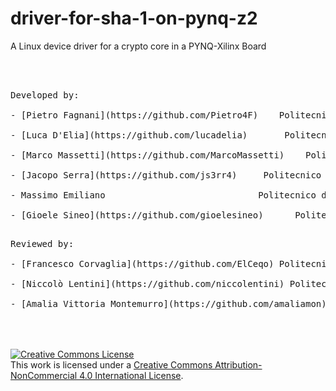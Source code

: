 # driver-for-sha-1-on-pynq-z2
A Linux device driver for a crypto core in a PYNQ-Xilinx Board

<br>
<br>
<pre>
Developed by:<br>
- [Pietro Fagnani](https://github.com/Pietro4F)    Politecnico di Torino, Italy <br>
- [Luca D'Elia](https://github.com/lucadelia)       Politecnico di Torino, Italy <br>
- [Marco Massetti](https://github.com/MarcoMassetti)    Politecnico di Torino, Italy <br>
- [Jacopo Serra](https://github.com/js3rr4)	    Politecnico di Torino, Italy <br>
- Massimo Emiliano                             Politecnico di Torino, Italy <br>
- [Gioele Sineo](https://github.com/gioelesineo)      Politecnico di Torino, Italy <br>
</pre>

<pre>
Reviewed by:<br>
- [Francesco Corvaglia](https://github.com/ElCeqo) Politecnico di Torino, Italy <br>
- [Niccolò Lentini](https://github.com/niccolentini) Politecnico di Torino, Italy <br>
- [Amalia Vittoria Montemurro](https://github.com/amaliamon) Politecnico di Torino, Italy <br>
</pre>
 
<br>
<br>
<a rel="license" href="http://creativecommons.org/licenses/by-nc/4.0/"><img alt="Creative Commons License" style="border-width:0" src="https://i.creativecommons.org/l/by-nc/4.0/88x31.png" /></a><br />This work is licensed under a <a rel="license" href="http://creativecommons.org/licenses/by-nc/4.0/">Creative Commons Attribution-NonCommercial 4.0 International License</a>.
